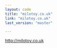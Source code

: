```yaml
---
layout: code
title: "milotoy.co.uk"
link: "milotoy.co.uk"
last_version: "master"

---
```


http://milotoy.co.uk
